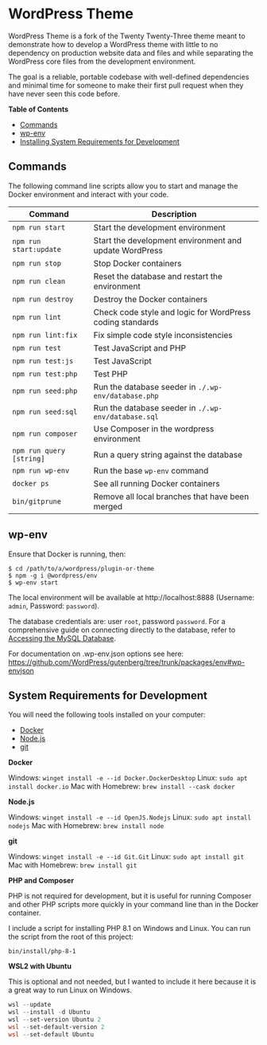 # WordPress Theme

WordPress Theme is a fork of the Twenty Twenty-Three theme meant to demonstrate how to develop a WordPress theme with little to no dependency on production website data and files and while separating the WordPress core files from the development environment.

The goal is a reliable, portable codebase with well-defined dependencies and minimal time for someone to make their first pull request when they have never seen this code before.

**Table of Contents**

-   [Commands](#commands)
-   [wp-env](#wp-env)
-   [Installing System Requirements for Development](#system-requirements-for-development)

## Commands

The following command line scripts allow you to start and manage the Docker environment and interact with your code.

| Command                  | Description                                               |
| ------------------------ | --------------------------------------------------------- |
| `npm run start`          | Start the development environment                         |
| `npm run start:update`   | Start the development environment and update WordPress    |
| `npm run stop`           | Stop Docker containers                                    |
| `npm run clean`          | Reset the database and restart the environment            |
| `npm run destroy`        | Destroy the Docker containers                             |
| `npm run lint`           | Check code style and logic for WordPress coding standards |
| `npm run lint:fix`       | Fix simple code style inconsistencies                     |
| `npm run test`           | Test JavaScript and PHP                                   |
| `npm run test:js`        | Test JavaScript                                           |
| `npm run test:php`       | Test PHP                                                  |
| `npm run seed:php`       | Run the database seeder in `./.wp-env/database.php`       |
| `npm run seed:sql`       | Run the database seeder in `./.wp-env/database.sql`       |
| `npm run composer`       | Use Composer in the wordpress environment                 |
| `npm run query [string]` | Run a query string against the database                   |
| `npm run wp-env`         | Run the base `wp-env` command                             |
| `docker ps`              | See all running Docker containers                         |
| `bin/gitprune`           | Remove all local branches that have been merged           |

## wp-env

Ensure that Docker is running, then:

```shell
$ cd /path/to/a/wordpress/plugin-or-theme
$ npm -g i @wordpress/env
$ wp-env start
```

The local environment will be available at http://localhost:8888 (Username: `admin`, Password: `password`).

The database credentials are: user `root`, password `password`. For a comprehensive guide on connecting directly to the database, refer to [Accessing the MySQL Database](https://github.com/WordPress/gutenberg/blob/trunk/docs/contributors/code/getting-started-with-code-contribution.md#accessing-the-mysql-database).

For documentation on .wp-env.json options see here: https://github.com/WordPress/gutenberg/tree/trunk/packages/env#wp-envjson

## System Requirements for Development

You will need the following tools installed on your computer:

-   [Docker](https://www.docker.com/products/docker-desktop)
-   [Node.js](https://nodejs.org/en/download/)
-   [git](https://git-scm.com/downloads)

**Docker**

Windows: `winget install -e --id Docker.DockerDesktop`
Linux: `sudo apt install docker.io`
Mac with Homebrew: `brew install --cask docker`

**Node.js**

Windows: `winget install -e --id OpenJS.Nodejs`
Linux: `sudo apt install nodejs`
Mac with Homebrew: `brew install node`

**git**

Windows: `winget install -e --id Git.Git`
Linux: `sudo apt install git`
Mac with Homebrew: `brew install git`

**PHP and Composer**

PHP is not required for development, but it is useful for running Composer and other PHP scripts more quickly in your command line than in the Docker container.

I include a script for installing PHP 8.1 on Windows and Linux. You can run the script from the root of this project:

`bin/install/php-8-1`

**WSL2 with Ubuntu**

This is optional and not needed, but I wanted to include it here because it is a great way to run Linux on Windows.

```powershell
wsl --update
wsl --install -d Ubuntu
wsl --set-version Ubuntu 2
wsl --set-default-version 2
wsl --set-default Ubuntu
```
